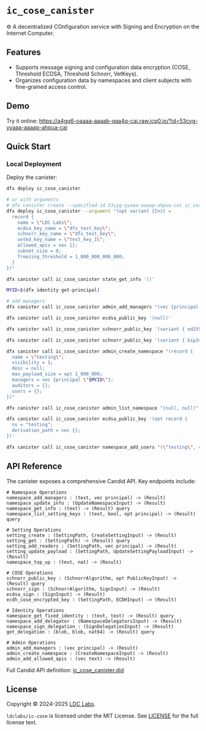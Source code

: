 # `ic_cose_canister`
⚙️ A decentralized COnfiguration service with Signing and Encryption on the Internet Computer.

## Features

- Supports message signing and configuration data encryption (COSE, Threshold ECDSA, Threshold Schnorr, VetKeys).
- Organizes configuration data by namespaces and client subjects with fine-grained access control.

## Demo

Try it online: https://a4gq6-oaaaa-aaaab-qaa4q-cai.raw.icp0.io/?id=53cyg-yyaaa-aaaap-ahpua-cai

## Quick Start

### Local Deployment

Deploy the canister:
```bash
dfx deploy ic_cose_canister

# or with arguments
# dfx canister create --specified-id 53cyg-yyaaa-aaaap-ahpua-cai ic_cose_canister
dfx deploy ic_cose_canister --argument "(opt variant {Init =
  record {
    name = \"LDC Labs\";
    ecdsa_key_name = \"dfx_test_key\";
    schnorr_key_name = \"dfx_test_key\";
    vetkd_key_name = \"test_key_1\";
    allowed_apis = vec {};
    subnet_size = 0;
    freezing_threshold = 1_000_000_000_000;
  }
})"

dfx canister call ic_cose_canister state_get_info '()'

MYID=$(dfx identity get-principal)

# add managers
dfx canister call ic_cose_canister admin_add_managers "(vec {principal \"$MYID\"})"

dfx canister call ic_cose_canister ecdsa_public_key '(null)'

dfx canister call ic_cose_canister schnorr_public_key '(variant { ed25519 }, null)'

dfx canister call ic_cose_canister schnorr_public_key '(variant { bip340secp256k1 }, null)'

dfx canister call ic_cose_canister admin_create_namespace "(record {
  name = \"testing\";
  visibility = 1;
  desc = null;
  max_payload_size = opt 1_000_000;
  managers = vec {principal \"$MYID\"};
  auditors = {};
  users = {};
})"

dfx canister call ic_cose_canister admin_list_namespace "(null, null)"

dfx canister call ic_cose_canister ecdsa_public_key '(opt record {
  ns = "testing";
  derivation_path = vec {};
})'

dfx canister call ic_cose_canister namespace_add_users "(\"testing\", vec {principal \"hpudd-yqaaa-aaaap-ahnbq-cai\"})"
```

## API Reference

The canister exposes a comprehensive Candid API. Key endpoints include:

```candid
# Namespace Operations
namespace_add_managers : (text, vec principal) -> (Result)
namespace_update_info : (UpdateNamespaceInput) -> (Result)
namespace_get_info : (text) -> (Result) query
namespace_list_setting_keys : (text, bool, opt principal) -> (Result) query

# Setting Operations
setting_create : (SettingPath, CreateSettingInput) -> (Result)
setting_get : (SettingPath) -> (Result) query
setting_add_readers : (SettingPath, vec principal) -> (Result)
setting_update_payload : (SettingPath, UpdateSettingPayloadInput) -> (Result)
namespace_top_up : (text, nat) -> (Result)

# COSE Operations
schnorr_public_key : (SchnorrAlgorithm, opt PublicKeyInput) -> (Result) query
schnorr_sign : (SchnorrAlgorithm, SignInput) -> (Result)
ecdsa_sign : (SignInput) -> (Result)
ecdh_cose_encrypted_key : (SettingPath, ECDHInput) -> (Result)

# Identity Operations
namespace_get_fixed_identity : (text, text) -> (Result) query
namespace_add_delegator : (NamespaceDelegatorsInput) -> (Result)
namespace_sign_delegation : (SignDelegationInput) -> (Result)
get_delegation : (blob, blob, nat64) -> (Result) query

# Admin Operations
admin_add_managers : (vec principal) -> (Result)
admin_create_namespace : (CreateNamespaceInput) -> (Result)
admin_add_allowed_apis : (vec text) -> (Result)
```

Full Candid API definition: [ic_cose_canister.did](https://github.com/ldclabs/ic-cose/tree/main/src/ic_cose_canister/ic_cose_canister.did)

## License
Copyright © 2024-2025 [LDC Labs](https://github.com/ldclabs).

`ldclabs/ic-cose` is licensed under the MIT License. See [LICENSE](../../LICENSE-MIT) for the full license text.